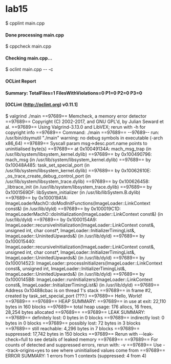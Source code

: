 # lab15

$ cpplint main.cpp
#### Done processing main.cpp

$ cppcheck main.cpp
#### Checking main.cpp...

$ oclint main.cpp -- -c


#### OCLint Report

#### Summary: TotalFiles=1 FilesWithViolations=0 P1=0 P2=0 P3=0 


#### [OCLint (http://oclint.org) v0.11.1]

$ valgrind ./main
==97689== Memcheck, a memory error detector
==97689== Copyright (C) 2002-2017, and GNU GPL'd, by Julian Seward et al.
==97689== Using Valgrind-3.13.0 and LibVEX; rerun with -h for copyright info
==97689== Command: ./main
==97689== 
--97689-- run: /usr/bin/dsymutil "./main"
warning: no debug symbols in executable (-arch x86_64)
==97689== Syscall param msg->desc.port.name points to uninitialised byte(s)
==97689==    at 0x10049134A: mach_msg_trap (in /usr/lib/system/libsystem_kernel.dylib)
==97689==    by 0x100490796: mach_msg (in /usr/lib/system/libsystem_kernel.dylib)
==97689==    by 0x10048A485: task_set_special_port (in /usr/lib/system/libsystem_kernel.dylib)
==97689==    by 0x10062610E: _os_trace_create_debug_control_port (in /usr/lib/system/libsystem_trace.dylib)
==97689==    by 0x100626458: _libtrace_init (in /usr/lib/system/libsystem_trace.dylib)
==97689==    by 0x1001569DF: libSystem_initializer (in /usr/lib/libSystem.B.dylib)
==97689==    by 0x100019A1A: ImageLoaderMachO::doModInitFunctions(ImageLoader::LinkContext const&) (in /usr/lib/dyld)
==97689==    by 0x100019C1D: ImageLoaderMachO::doInitialization(ImageLoader::LinkContext const&) (in /usr/lib/dyld)
==97689==    by 0x1000154A9: ImageLoader::recursiveInitialization(ImageLoader::LinkContext const&, unsigned int, char const*, ImageLoader::InitializerTimingList&, ImageLoader::UninitedUpwards&) (in /usr/lib/dyld)
==97689==    by 0x100015440: ImageLoader::recursiveInitialization(ImageLoader::LinkContext const&, unsigned int, char const*, ImageLoader::InitializerTimingList&, ImageLoader::UninitedUpwards&) (in /usr/lib/dyld)
==97689==    by 0x100014523: ImageLoader::processInitializers(ImageLoader::LinkContext const&, unsigned int, ImageLoader::InitializerTimingList&, ImageLoader::UninitedUpwards&) (in /usr/lib/dyld)
==97689==    by 0x1000145B8: ImageLoader::runInitializers(ImageLoader::LinkContext const&, ImageLoader::InitializerTimingList&) (in /usr/lib/dyld)
==97689==  Address 0x10488cbac is on thread 1's stack
==97689==  in frame #2, created by task_set_special_port (???:)
==97689== 
Hello, World!
==97689== 
==97689== HEAP SUMMARY:
==97689==     in use at exit: 22,110 bytes in 160 blocks
==97689==   total heap usage: 176 allocs, 16 frees, 28,254 bytes allocated
==97689== 
==97689== LEAK SUMMARY:
==97689==    definitely lost: 0 bytes in 0 blocks
==97689==    indirectly lost: 0 bytes in 0 blocks
==97689==      possibly lost: 72 bytes in 3 blocks
==97689==    still reachable: 4,296 bytes in 7 blocks
==97689==         suppressed: 17,742 bytes in 150 blocks
==97689== Rerun with --leak-check=full to see details of leaked memory
==97689== 
==97689== For counts of detected and suppressed errors, rerun with: -v
==97689== Use --track-origins=yes to see where uninitialised values come from
==97689== ERROR SUMMARY: 1 errors from 1 contexts (suppressed: 4 from 4)
